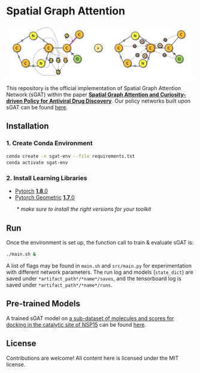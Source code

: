 # Spatial Graph Attention
![](figure/sGAT.png)

This repository is the official implementation of Spatial Graph Attention Network (sGAT) within the paper [**Spatial Graph Attention and Curiosity-driven Policy for Antiviral Drug Discovery**](https://arxiv.org/abs/2106.02190). Our policy networks built upon sGAT can be found [here](https://github.com/njchoma/DGAPN).


## Installation

### 1. Create Conda Environment
```bash
conda create -n sgat-env --file requirements.txt
conda activate sgat-env
```

### 2. Install Learning Libraries
- [Pytorch](https://pytorch.org/) [**1.8**.0](https://pytorch.org/get-started/previous-versions/)
- [Pytorch Geometric](https://pytorch-geometric.readthedocs.io/en/latest/) [**1.7**.0](https://pytorch-geometric.readthedocs.io/en/1.7.0/notes/installation.html)

  \* *make sure to install the right versions for your toolkit*


## Run
Once the environment is set up, the function call to train & evaluate sGAT is:

```bash
./main.sh &
```

A list of flags may be found in `main.sh` and `src/main.py` for experimentation with different network parameters. The run log and models (`state_dict`) are saved under `*artifact_path*/*name*/saves`, and the tensorboard log is saved under `*artifact_path*/*name*/runs`.

## Pre-trained Models
A trained sGAT model on [a sub-dataset of molecules and scores for docking in the catalytic site of NSP15](https://github.com/yulun-rayn/SGAnCP4ADD/tree/main/dataset/NSP15_6W01_A_3_H.negonly_unique_30k.csv) can be found [here](https://github.com/yulun-rayn/SGAnCP4ADD/tree/main/artifact/sgat).

## License

Contributions are welcome! All content here is licensed under the MIT license.
